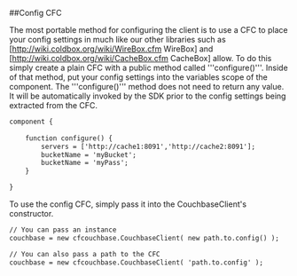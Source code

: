 ##Config CFC

The most portable method for configuring the client is to use a CFC to place your config settings in much like our other libraries such as [http://wiki.coldbox.org/wiki/WireBox.cfm WireBox] and [http://wiki.coldbox.org/wiki/CacheBox.cfm CacheBox] allow.
To do this simply create a plain CFC with a public method called '''configure()'''.  Inside of that method, put your config settings into the variables scope of the component.  The '''configure()''' method does not need to return any value.  It will be automatically invoked by the SDK prior to the config settings being extracted from the CFC. 

```coldfusion
component {
	
	function configure() {
		servers = ['http://cache1:8091','http://cache2:8091'];
		bucketName = 'myBucket';
		bucketName = 'myPass';
	}

}
```

To use the config CFC, simply pass it into the CouchbaseClient's constructor.

```coldfusion
// You can pass an instance
couchbase = new cfcouchbase.CouchbaseClient( new path.to.config() );

// You can also pass a path to the CFC
couchbase = new cfcouchbase.CouchbaseClient( 'path.to.config' );
```